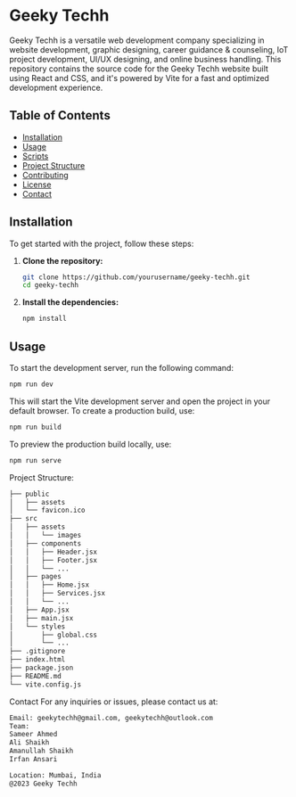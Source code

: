 # Geeky Techh

Geeky Techh is a versatile web development company specializing in website development, graphic designing, career guidance & counseling, IoT project development, UI/UX designing, and online business handling. This repository contains the source code for the Geeky Techh website built using React and CSS, and it's powered by Vite for a fast and optimized development experience.

## Table of Contents

- [Installation](#installation)
- [Usage](#usage)
- [Scripts](#scripts)
- [Project Structure](#project-structure)
- [Contributing](#contributing)
- [License](#license)
- [Contact](#contact)

## Installation

To get started with the project, follow these steps:

1. **Clone the repository:**

   ```sh
   git clone https://github.com/yourusername/geeky-techh.git
   cd geeky-techh
   ```

2. **Install the dependencies:**
   ```sh
   npm install
   ```

## Usage

To start the development server, run the following command:

```sh
npm run dev
```

This will start the Vite development server and open the project in your default browser.
To create a production build, use:

```sh
npm run build
```

To preview the production build locally, use:

```sh
npm run serve
```

Project Structure:

```sh
├── public
│   ├── assets
│   └── favicon.ico
├── src
│   ├── assets
│   │   └── images
│   ├── components
│   │   ├── Header.jsx
│   │   ├── Footer.jsx
│   │   └── ...
│   ├── pages
│   │   ├── Home.jsx
│   │   ├── Services.jsx
│   │   └── ...
│   ├── App.jsx
│   ├── main.jsx
│   └── styles
│       ├── global.css
│       └── ...
├── .gitignore
├── index.html
├── package.json
├── README.md
└── vite.config.js
```

Contact
For any inquiries or issues, please contact us at:

```sh
Email: geekytechh@gmail.com, geekytechh@outlook.com
Team:
Sameer Ahmed
Ali Shaikh
Amanullah Shaikh
Irfan Ansari

Location: Mumbai, India
@2023 Geeky Techh
```
